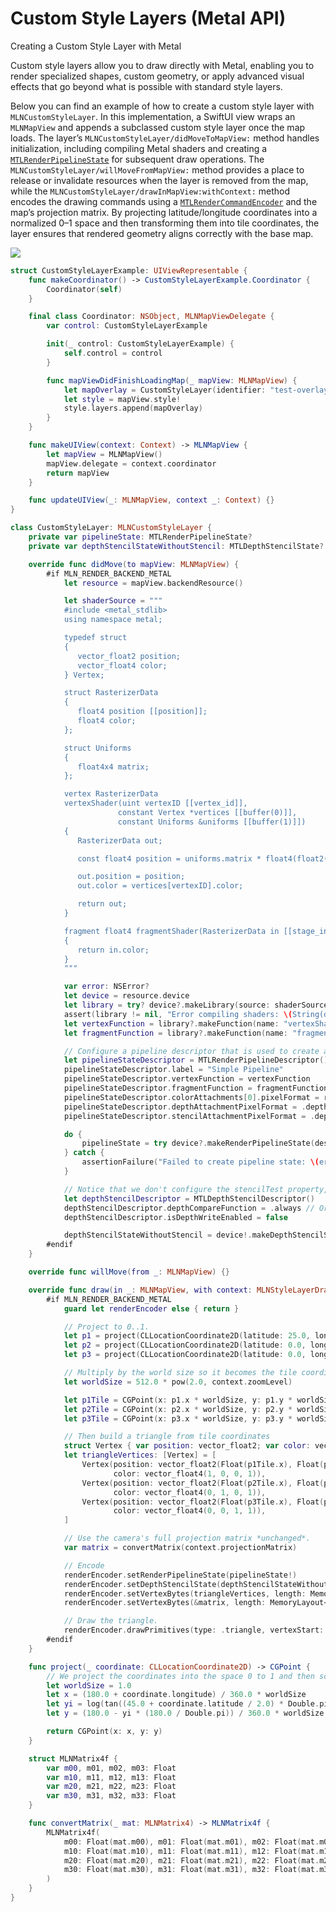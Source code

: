 # Custom Style Layers (Metal API)

Creating a Custom Style Layer with Metal

Custom style layers allow you to draw directly with Metal, enabling you to render specialized shapes, custom geometry, or apply advanced visual effects that go beyond what is possible with standard style layers.

Below you can find an example of how to create a custom style layer with ``MLNCustomStyleLayer``. In this implementation, a SwiftUI view wraps an ``MLNMapView`` and appends a subclassed custom style layer once the map loads. The layer’s ``MLNCustomStyleLayer/didMoveToMapView:`` method handles initialization, including compiling Metal shaders and creating a [`MTLRenderPipelineState`](https://developer.apple.com/documentation/metal/mtlrenderpipelinestate?language=objc) for subsequent draw operations. The ``MLNCustomStyleLayer/willMoveFromMapView:`` method provides a place to release or invalidate resources when the layer is removed from the map, while the ``MLNCustomStyleLayer/drawInMapView:withContext:`` method encodes the drawing commands using a [`MTLRenderCommandEncoder`](https://developer.apple.com/documentation/metal/mtlrendercommandencoder) and the map’s projection matrix. By projecting latitude/longitude coordinates into a normalized 0–1 space and then transforming them into tile coordinates, the layer ensures that rendered geometry aligns correctly with the base map.

![](CustomStyleLayerExample.png)

<!-- include-example(CustomStyleLayerExample) -->

```swift
struct CustomStyleLayerExample: UIViewRepresentable {
    func makeCoordinator() -> CustomStyleLayerExample.Coordinator {
        Coordinator(self)
    }

    final class Coordinator: NSObject, MLNMapViewDelegate {
        var control: CustomStyleLayerExample

        init(_ control: CustomStyleLayerExample) {
            self.control = control
        }

        func mapViewDidFinishLoadingMap(_ mapView: MLNMapView) {
            let mapOverlay = CustomStyleLayer(identifier: "test-overlay")
            let style = mapView.style!
            style.layers.append(mapOverlay)
        }
    }

    func makeUIView(context: Context) -> MLNMapView {
        let mapView = MLNMapView()
        mapView.delegate = context.coordinator
        return mapView
    }

    func updateUIView(_: MLNMapView, context _: Context) {}
}

class CustomStyleLayer: MLNCustomStyleLayer {
    private var pipelineState: MTLRenderPipelineState?
    private var depthStencilStateWithoutStencil: MTLDepthStencilState?

    override func didMove(to mapView: MLNMapView) {
        #if MLN_RENDER_BACKEND_METAL
            let resource = mapView.backendResource()

            let shaderSource = """
            #include <metal_stdlib>
            using namespace metal;

            typedef struct
            {
               vector_float2 position;
               vector_float4 color;
            } Vertex;

            struct RasterizerData
            {
               float4 position [[position]];
               float4 color;
            };

            struct Uniforms 
            { 
               float4x4 matrix; 
            };

            vertex RasterizerData
            vertexShader(uint vertexID [[vertex_id]],
                        constant Vertex *vertices [[buffer(0)]],
                        constant Uniforms &uniforms [[buffer(1)]])
            {
               RasterizerData out;

               const float4 position = uniforms.matrix * float4(float2(vertices[vertexID].position.xy), 1, 1);

               out.position = position;  
               out.color = vertices[vertexID].color;

               return out;
            }

            fragment float4 fragmentShader(RasterizerData in [[stage_in]])
            {
               return in.color;
            }
            """

            var error: NSError?
            let device = resource.device
            let library = try? device?.makeLibrary(source: shaderSource, options: nil)
            assert(library != nil, "Error compiling shaders: \(String(describing: error))")
            let vertexFunction = library?.makeFunction(name: "vertexShader")
            let fragmentFunction = library?.makeFunction(name: "fragmentShader")

            // Configure a pipeline descriptor that is used to create a pipeline state.
            let pipelineStateDescriptor = MTLRenderPipelineDescriptor()
            pipelineStateDescriptor.label = "Simple Pipeline"
            pipelineStateDescriptor.vertexFunction = vertexFunction
            pipelineStateDescriptor.fragmentFunction = fragmentFunction
            pipelineStateDescriptor.colorAttachments[0].pixelFormat = resource.mtkView.colorPixelFormat
            pipelineStateDescriptor.depthAttachmentPixelFormat = .depth32Float_stencil8
            pipelineStateDescriptor.stencilAttachmentPixelFormat = .depth32Float_stencil8

            do {
                pipelineState = try device?.makeRenderPipelineState(descriptor: pipelineStateDescriptor)
            } catch {
                assertionFailure("Failed to create pipeline state: \(error)")
            }

            // Notice that we don't configure the stencilTest property, leaving stencil testing disabled
            let depthStencilDescriptor = MTLDepthStencilDescriptor()
            depthStencilDescriptor.depthCompareFunction = .always // Or another value as needed
            depthStencilDescriptor.isDepthWriteEnabled = false

            depthStencilStateWithoutStencil = device!.makeDepthStencilState(descriptor: depthStencilDescriptor)
        #endif
    }

    override func willMove(from _: MLNMapView) {}

    override func draw(in _: MLNMapView, with context: MLNStyleLayerDrawingContext) {
        #if MLN_RENDER_BACKEND_METAL
            guard let renderEncoder else { return }

            // Project to 0..1.
            let p1 = project(CLLocationCoordinate2D(latitude: 25.0, longitude: 12.5))
            let p2 = project(CLLocationCoordinate2D(latitude: 0.0, longitude: 0.0))
            let p3 = project(CLLocationCoordinate2D(latitude: 0.0, longitude: 25.0))

            // Multiply by the world size so it becomes the tile coordinate system.
            let worldSize = 512.0 * pow(2.0, context.zoomLevel)

            let p1Tile = CGPoint(x: p1.x * worldSize, y: p1.y * worldSize)
            let p2Tile = CGPoint(x: p2.x * worldSize, y: p2.y * worldSize)
            let p3Tile = CGPoint(x: p3.x * worldSize, y: p3.y * worldSize)

            // Then build a triangle from tile coordinates
            struct Vertex { var position: vector_float2; var color: vector_float4 }
            let triangleVertices: [Vertex] = [
                Vertex(position: vector_float2(Float(p1Tile.x), Float(p1Tile.y)),
                       color: vector_float4(1, 0, 0, 1)),
                Vertex(position: vector_float2(Float(p2Tile.x), Float(p2Tile.y)),
                       color: vector_float4(0, 1, 0, 1)),
                Vertex(position: vector_float2(Float(p3Tile.x), Float(p3Tile.y)),
                       color: vector_float4(0, 0, 1, 1)),
            ]

            // Use the camera's full projection matrix *unchanged*.
            var matrix = convertMatrix(context.projectionMatrix)

            // Encode
            renderEncoder.setRenderPipelineState(pipelineState!)
            renderEncoder.setDepthStencilState(depthStencilStateWithoutStencil)
            renderEncoder.setVertexBytes(triangleVertices, length: MemoryLayout<Vertex>.size * triangleVertices.count, index: 0)
            renderEncoder.setVertexBytes(&matrix, length: MemoryLayout<float4x4>.size, index: 1)

            // Draw the triangle.
            renderEncoder.drawPrimitives(type: .triangle, vertexStart: 0, vertexCount: 3)
        #endif
    }

    func project(_ coordinate: CLLocationCoordinate2D) -> CGPoint {
        // We project the coordinates into the space 0 to 1 and then scale these when drawing based on the current zoom level
        let worldSize = 1.0
        let x = (180.0 + coordinate.longitude) / 360.0 * worldSize
        let yi = log(tan((45.0 + coordinate.latitude / 2.0) * Double.pi / 180.0))
        let y = (180.0 - yi * (180.0 / Double.pi)) / 360.0 * worldSize

        return CGPoint(x: x, y: y)
    }

    struct MLNMatrix4f {
        var m00, m01, m02, m03: Float
        var m10, m11, m12, m13: Float
        var m20, m21, m22, m23: Float
        var m30, m31, m32, m33: Float
    }

    func convertMatrix(_ mat: MLNMatrix4) -> MLNMatrix4f {
        MLNMatrix4f(
            m00: Float(mat.m00), m01: Float(mat.m01), m02: Float(mat.m02), m03: Float(mat.m03),
            m10: Float(mat.m10), m11: Float(mat.m11), m12: Float(mat.m12), m13: Float(mat.m13),
            m20: Float(mat.m20), m21: Float(mat.m21), m22: Float(mat.m22), m23: Float(mat.m23),
            m30: Float(mat.m30), m31: Float(mat.m31), m32: Float(mat.m32), m33: Float(mat.m33)
        )
    }
}
```

